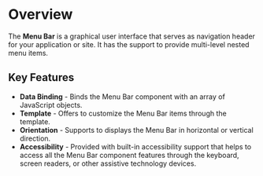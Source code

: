 # Overview

The **Menu Bar** is a graphical user interface that serves as navigation header for your application or site. It has the support to provide multi-level nested menu items.

## Key Features

* **Data Binding** - Binds the Menu Bar component with an array of JavaScript objects.
* **Template** - Offers to customize the Menu Bar items through the template.
* **Orientation** - Supports to displays the Menu Bar in horizontal or vertical direction.
* **Accessibility** - Provided with built-in accessibility support that helps to access all the Menu Bar component features through the keyboard, screen readers,
or other assistive technology devices.
